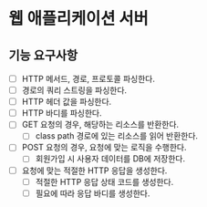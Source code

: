 # 웹 애플리케이션 서버

## 기능 요구사항
- [ ] HTTP 메서드, 경로, 프로토콜 파싱한다.
- [ ] 경로의 쿼리 스트링을 파싱한다.
- [ ] HTTP 헤더 값을 파싱한다.
- [ ] HTTP 바디를 파싱한다.
- [ ] GET 요청의 경우, 해당하는 리소스를 반환한다.
  - [ ] class path 경로에 있는 리소스를 읽어 반환한다.
- [ ] POST 요청의 경우, 요청에 맞는 로직을 수행한다.
  - [ ] 회원가입 시 사용자 데이터를 DB에 저장한다.
- [ ] 요청에 맞는 적절한 HTTP 응답을 생성한다.
  - [ ] 적절한 HTTP 응답 상태 코드를 생성한다.
  - [ ] 필요에 따라 응답 바디를 생성한다.
